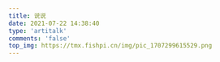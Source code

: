 ```yaml
---
title: 说说
date: 2021-07-22 14:38:40
type: 'artitalk'
comments: 'false'
top_img: https://tmx.fishpi.cn/img/pic_1707299615529.png
---
```

<!-- 引用 artitalk -->
<script type="text/javascript" src="https://unpkg.com/artitalk"></script>
<!-- 存放说说的容器 -->
<div id="artitalk_main"></div>
<script>
new Artitalk({
    appId: 'sxM27aiIaPbf7Lr70hQm6xaq-MdYXbMMI', // Your LeanCloud appId
    appKey: 'lBxwLUbQjn1o42hQoWl6tTDM', // Your LeanCloud appKey
    pageSize: 15
})
</script>